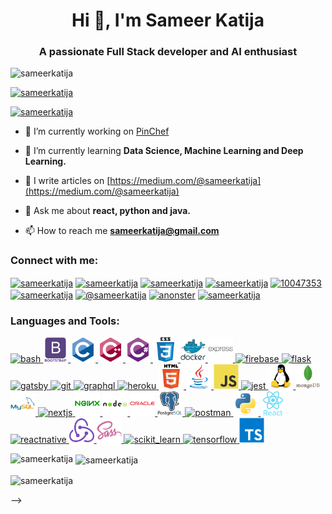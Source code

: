 <h1 align="center">Hi 👋, I'm Sameer Katija</h1>
<h3 align="center">A passionate Full Stack developer and AI enthusiast</h3>

<p align="left"> <img src="https://komarev.com/ghpvc/?username=sameerkatija&label=Profile%20views&color=0e75b6&style=flat" alt="sameerkatija" /> </p>

<p align="left"> <a href="https://github.com/ryo-ma/github-profile-trophy"><img src="https://github-profile-trophy.vercel.app/?username=sameerkatija" alt="sameerkatija" /></a> </p>

<p align="left"> <a href="https://twitter.com/sameerkatija" target="blank"><img src="https://img.shields.io/twitter/follow/sameerkatija?logo=twitter&style=for-the-badge" alt="sameerkatija" /></a> </p>

- 🔭 I’m currently working on [PinChef](https://github.com/sameerkatija/PinChefWeb)

- 🌱 I’m currently learning **Data Science, Machine Learning and Deep Learning.**

- 📝 I write articles on [https://medium.com/@sameerkatija](https://medium.com/@sameerkatija)

- 💬 Ask me about **react, python and java.**

- 📫 How to reach me **sameerkatija@gmail.com**

<h3 align="left">Connect with me:</h3>
<p align="left">
<a href="https://codepen.io/sameerkatija" target="blank"><img align="center" src="https://raw.githubusercontent.com/rahuldkjain/github-profile-readme-generator/master/src/images/icons/Social/codepen.svg" alt="sameerkatija" height="30" width="40" /></a>
<a href="https://dev.to/sameerkatija" target="blank"><img align="center" src="https://cdn.jsdelivr.net/npm/simple-icons@3.0.1/icons/dev-dot-to.svg" alt="sameerkatija" height="30" width="40" /></a>
<a href="https://twitter.com/sameerkatija" target="blank"><img align="center" src="https://raw.githubusercontent.com/rahuldkjain/github-profile-readme-generator/master/src/images/icons/Social/twitter.svg" alt="sameerkatija" height="30" width="40" /></a>
<a href="https://linkedin.com/in/sameerkatija" target="blank"><img align="center" src="https://raw.githubusercontent.com/rahuldkjain/github-profile-readme-generator/master/src/images/icons/Social/linked-in-alt.svg" alt="sameerkatija" height="30" width="40" /></a>
<a href="https://stackoverflow.com/users/10047353" target="blank"><img align="center" src="https://raw.githubusercontent.com/rahuldkjain/github-profile-readme-generator/master/src/images/icons/Social/stack-overflow.svg" alt="10047353" height="30" width="40" /></a>
<a href="https://kaggle.com/sameerkatija" target="blank"><img align="center" src="https://raw.githubusercontent.com/rahuldkjain/github-profile-readme-generator/master/src/images/icons/Social/kaggle.svg" alt="sameerkatija" height="30" width="40" /></a>
<a href="https://medium.com/@sameerkatija" target="blank"><img align="center" src="https://raw.githubusercontent.com/rahuldkjain/github-profile-readme-generator/master/src/images/icons/Social/medium.svg" alt="@sameerkatija" height="30" width="40" /></a>
<a href="https://www.codechef.com/users/anonster" target="blank"><img align="center" src="https://cdn.jsdelivr.net/npm/simple-icons@3.1.0/icons/codechef.svg" alt="anonster" height="30" width="40" /></a>
<a href="https://www.leetcode.com/sameerkatija" target="blank"><img align="center" src="https://raw.githubusercontent.com/rahuldkjain/github-profile-readme-generator/master/src/images/icons/Social/leet-code.svg" alt="sameerkatija" height="30" width="40" /></a>
</p>

<h3 align="left">Languages and Tools:</h3>
<p align="left"> <a href="https://www.gnu.org/software/bash/" target="_blank"> <img src="https://www.vectorlogo.zone/logos/gnu_bash/gnu_bash-icon.svg" alt="bash" width="40" height="40"/> </a> <a href="https://getbootstrap.com" target="_blank"> <img src="https://raw.githubusercontent.com/devicons/devicon/master/icons/bootstrap/bootstrap-plain-wordmark.svg" alt="bootstrap" width="40" height="40"/> </a> <a href="https://www.cprogramming.com/" target="_blank"> <img src="https://raw.githubusercontent.com/devicons/devicon/master/icons/c/c-original.svg" alt="c" width="40" height="40"/> </a> <a href="https://www.w3schools.com/cpp/" target="_blank"> <img src="https://raw.githubusercontent.com/devicons/devicon/master/icons/cplusplus/cplusplus-original.svg" alt="cplusplus" width="40" height="40"/> </a> <a href="https://www.w3schools.com/cs/" target="_blank"> <img src="https://raw.githubusercontent.com/devicons/devicon/master/icons/csharp/csharp-original.svg" alt="csharp" width="40" height="40"/> </a> <a href="https://www.w3schools.com/css/" target="_blank"> <img src="https://raw.githubusercontent.com/devicons/devicon/master/icons/css3/css3-original-wordmark.svg" alt="css3" width="40" height="40"/> </a> <a href="https://www.docker.com/" target="_blank"> <img src="https://raw.githubusercontent.com/devicons/devicon/master/icons/docker/docker-original-wordmark.svg" alt="docker" width="40" height="40"/> </a> <a href="https://expressjs.com" target="_blank"> <img src="https://raw.githubusercontent.com/devicons/devicon/master/icons/express/express-original-wordmark.svg" alt="express" width="40" height="40"/> </a> <a href="https://firebase.google.com/" target="_blank"> <img src="https://www.vectorlogo.zone/logos/firebase/firebase-icon.svg" alt="firebase" width="40" height="40"/> </a> <a href="https://flask.palletsprojects.com/" target="_blank"> <img src="https://www.vectorlogo.zone/logos/pocoo_flask/pocoo_flask-icon.svg" alt="flask" width="40" height="40"/> </a> <a href="https://www.gatsbyjs.com/" target="_blank"> <img src="https://www.vectorlogo.zone/logos/gatsbyjs/gatsbyjs-icon.svg" alt="gatsby" width="40" height="40"/> </a> <a href="https://git-scm.com/" target="_blank"> <img src="https://www.vectorlogo.zone/logos/git-scm/git-scm-icon.svg" alt="git" width="40" height="40"/> </a> <a href="https://graphql.org" target="_blank"> <img src="https://www.vectorlogo.zone/logos/graphql/graphql-icon.svg" alt="graphql" width="40" height="40"/> </a> <a href="https://heroku.com" target="_blank"> <img src="https://www.vectorlogo.zone/logos/heroku/heroku-icon.svg" alt="heroku" width="40" height="40"/> </a> <a href="https://www.w3.org/html/" target="_blank"> <img src="https://raw.githubusercontent.com/devicons/devicon/master/icons/html5/html5-original-wordmark.svg" alt="html5" width="40" height="40"/> </a> <a href="https://www.java.com" target="_blank"> <img src="https://raw.githubusercontent.com/devicons/devicon/master/icons/java/java-original.svg" alt="java" width="40" height="40"/> </a> <a href="https://developer.mozilla.org/en-US/docs/Web/JavaScript" target="_blank"> <img src="https://raw.githubusercontent.com/devicons/devicon/master/icons/javascript/javascript-original.svg" alt="javascript" width="40" height="40"/> </a> <a href="https://jestjs.io" target="_blank"> <img src="https://www.vectorlogo.zone/logos/jestjsio/jestjsio-icon.svg" alt="jest" width="40" height="40"/> </a> <a href="https://www.linux.org/" target="_blank"> <img src="https://raw.githubusercontent.com/devicons/devicon/master/icons/linux/linux-original.svg" alt="linux" width="40" height="40"/> </a> <a href="https://www.mongodb.com/" target="_blank"> <img src="https://raw.githubusercontent.com/devicons/devicon/master/icons/mongodb/mongodb-original-wordmark.svg" alt="mongodb" width="40" height="40"/> </a> <a href="https://www.mysql.com/" target="_blank"> <img src="https://raw.githubusercontent.com/devicons/devicon/master/icons/mysql/mysql-original-wordmark.svg" alt="mysql" width="40" height="40"/> </a> <a href="https://nextjs.org/" target="_blank"> <img src="https://cdn.worldvectorlogo.com/logos/nextjs-3.svg" alt="nextjs" width="40" height="40"/> </a> <a href="https://www.nginx.com" target="_blank"> <img src="https://raw.githubusercontent.com/devicons/devicon/master/icons/nginx/nginx-original.svg" alt="nginx" width="40" height="40"/> </a> <a href="https://nodejs.org" target="_blank"> <img src="https://raw.githubusercontent.com/devicons/devicon/master/icons/nodejs/nodejs-original-wordmark.svg" alt="nodejs" width="40" height="40"/> </a> <a href="https://www.oracle.com/" target="_blank"> <img src="https://raw.githubusercontent.com/devicons/devicon/master/icons/oracle/oracle-original.svg" alt="oracle" width="40" height="40"/> </a> <a href="https://www.postgresql.org" target="_blank"> <img src="https://raw.githubusercontent.com/devicons/devicon/master/icons/postgresql/postgresql-original-wordmark.svg" alt="postgresql" width="40" height="40"/> </a> <a href="https://postman.com" target="_blank"> <img src="https://www.vectorlogo.zone/logos/getpostman/getpostman-icon.svg" alt="postman" width="40" height="40"/> </a> <a href="https://www.python.org" target="_blank"> <img src="https://raw.githubusercontent.com/devicons/devicon/master/icons/python/python-original.svg" alt="python" width="40" height="40"/> </a> <a href="https://reactjs.org/" target="_blank"> <img src="https://raw.githubusercontent.com/devicons/devicon/master/icons/react/react-original-wordmark.svg" alt="react" width="40" height="40"/> </a> <a href="https://reactnative.dev/" target="_blank"> <img src="https://reactnative.dev/img/header_logo.svg" alt="reactnative" width="40" height="40"/> </a> <a href="https://redux.js.org" target="_blank"> <img src="https://raw.githubusercontent.com/devicons/devicon/master/icons/redux/redux-original.svg" alt="redux" width="40" height="40"/> </a> <a href="https://sass-lang.com" target="_blank"> <img src="https://raw.githubusercontent.com/devicons/devicon/master/icons/sass/sass-original.svg" alt="sass" width="40" height="40"/> </a> <a href="https://scikit-learn.org/" target="_blank"> <img src="https://upload.wikimedia.org/wikipedia/commons/0/05/Scikit_learn_logo_small.svg" alt="scikit_learn" width="40" height="40"/> </a> <a href="https://www.tensorflow.org" target="_blank"> <img src="https://www.vectorlogo.zone/logos/tensorflow/tensorflow-icon.svg" alt="tensorflow" width="40" height="40"/> </a> <a href="https://www.typescriptlang.org/" target="_blank"> <img src="https://raw.githubusercontent.com/devicons/devicon/master/icons/typescript/typescript-original.svg" alt="typescript" width="40" height="40"/> </a> </p>

<p><img align="left" src="https://github-readme-stats.vercel.app/api/top-langs?username=sameerkatija&show_icons=true&locale=en&layout=compact" alt="sameerkatija" /></p>

<p>&nbsp;<img align="center" src="https://github-readme-stats.vercel.app/api?username=sameerkatija&show_icons=true&locale=en" alt="sameerkatija" /></p>

<p><img align="center" src="https://github-readme-streak-stats.herokuapp.com/?user=sameerkatija&" alt="sameerkatija" /></p>

<!-- <h2 align="center">Hey, I'm Sameer Katija</h2>

<p align="center">Completely in love with reading, studying, computing, programming, coffee and languages - German, English and Urdu <3.</b> </p>


<br/>
<br/>

#### You can find me here:

[ <img target="_blank" align="left" alt="Sameer katija | Gmail"  src="https://img.shields.io/badge/-Gmail-c14438?style=flat&logo=Gmail&logoColor=white&link=mailto:sameerkatija@gmail.com" />][gmail]
[ <img target="_blank" align="left" alt="Sameer Katija | Twitter"  src="https://img.shields.io/badge/-Twitter-1ca0f1?style=flat&labelColor=1ca0f1&logo=twitter&logoColor=white&link=https://twitter.com/sameerkatija" />][twitter]
[ <img target="_blank" align="left" alt="Sameer Katija | Instagram"  src="https://img.shields.io/badge/instagram-%23E4405F.svg?&style=flat&logo=instagram&logoColor=white" />][instagram]
[ <img target="_blank" align="left" alt="Sameer Katija | Medium" src="https://img.shields.io/badge/Medium-black?style=flat&logo=medium&labelColor=black" />][medium]
[ <img target="_blank" align="left" alt="Sameer Katija | Linkedin" src="https://img.shields.io/badge/LinkedIn-blue?style=flat&logo=linkedin&labelColor=blue" />][linkedin]

<br />
<br/>

#### Technologies

<img align="left" alt="Typescript" width="26px" src="https://raw.githubusercontent.com/github/explore/78df643247d429f6cc873026c0622819ad797942/topics/typescript/typescript.png" />
<img align="left" alt="JavaScript" width="26px" src="https://raw.githubusercontent.com/github/explore/80688e429a7d4ef2fca1e82350fe8e3517d3494d/topics/javascript/javascript.png" />
<img align="left" alt="Node.js" width="26px" src="https://raw.githubusercontent.com/github/explore/80688e429a7d4ef2fca1e82350fe8e3517d3494d/topics/nodejs/nodejs.png" />
<img align="left" alt="SQL" width="26px" src="https://raw.githubusercontent.com/github/explore/80688e429a7d4ef2fca1e82350fe8e3517d3494d/topics/sql/sql.png" />
<img align="left" alt="C#" width="26px" src="https://seeklogo.com/images/C/c-sharp-c-logo-02F17714BA-seeklogo.com.png" />
<img align="left" alt="Java" width="26px" src="https://seeklogo.com/images/J/java-logo-7833D1D21A-seeklogo.com.png" />
<img align="left" alt="Python" width="26px" src="https://seeklogo.com/images/P/python-logo-A32636CAA3-seeklogo.com.png" />
<img align="left" alt="C++" width="26px" src="https://seeklogo.com/images/C/c-logo-1B1817C041-seeklogo.com.png" />
<img align="left" alt="Github" width="26px" src="https://github.githubassets.com/images/modules/logos_page/Octocat.png" />

<br />

<br/>
<br/>

#### Github Stats
[![Sameer Katija's github stats](https://github-readme-stats.vercel.app/api?username=sameerkatija&theme=blueberry&show_icons=true&count_private=true&include_all_commits=true&hide_title=true)](https://github.com/sameerkatija/github-readme-stats)

<br />
<br/>


#### Most Used Languages
[![Top Langs](http://github-readme-stats.vercel.app/api/top-langs/?username=sameerkatija&langs_count=10)](https://github.com/sameerkatija/github-readme-stats)


<details>
    <summary>📃 Curriculum</summary>

## Education

- 📖 **Inter Computer Science**
    
    📆 2016 - 2018

    📍 **GCU Lahore** - Lahore, Punjab, Pakistan
    

- 📖 **Artifical Intelligence**
    
    📆 2020 - 2021 (Expected)

    📍 **PIAIC** - Pakistan

- 📖 **BS(H) Computer Science **
    
    📆 2018 - 2022 (Expected)

    📍 **GCU Lahore** - Lahore, Punjab, Pakistan


## Experience

- 🖌️ **Graphics Designer** at IEEE GCU Student Branch

    📆 Nov 2019 - 2020
   
- 🖌️ **Graphics Designer** at Tech Tology

    📆 Nov 2019 - 2020

- 👨‍💻 **Open Source Contributor** - Artiba Tech
    Working with Python

</details>


<!--
**sameerkatija/sameerkatija** is a ✨ _special_ ✨ repository because its `README.md` (this file) appears on your GitHub profile.

Here are some ideas to get you started:

- 🔭 I’m currently working on ...
- 🌱 I’m currently learning ...
- 👯 I’m looking to collaborate on ...
- 🤔 I’m looking for help with ...
- 💬 Ask me about ...
- 📫 How to reach me: ...
- 😄 Pronouns: ...
- ⚡ Fun fact: ...
-->


<!-- [twitter]: https://twitter.com/sameerkatija
[gmail]: mailto:sameerkatija@gmail.com
[instagram]: https://www.instagram.com/sameerkatija__
[medium]: https://www.medium.com/@sameerkatija
[linkedin]: https://www.linkedin.com/in/sameerkatija -->
 -->

